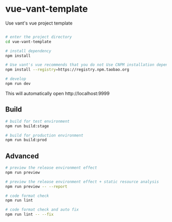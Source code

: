 # vue-vant-template
Use vant's vue project template

```bash

# enter the project directory
cd vue-vant-template

# install dependency
npm install

# Use vant's vue recommends that you do not Use CNPM installation dependencies directly.You can solve the problem of slow download speed of NPM by doing the following: project template
npm install --registry=https://registry.npm.taobao.org

# develop
npm run dev
```

This will automatically open http://localhost:9999

## Build

```bash
# build for test environment
npm run build:stage

# build for production environment
npm run build:prod
```

## Advanced

```bash
# preview the release environment effect
npm run preview

# preview the release environment effect + static resource analysis
npm run preview -- --report

# code format check
npm run lint

# code format check and auto fix
npm run lint -- --fix
```